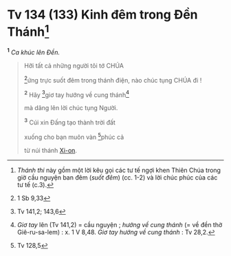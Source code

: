 # Tv 134 (133) Kinh đêm trong Đền Thánh[^1-f5927d56-b59b-4f19-bef3-86fbcebad2fe]

<sup><b>1</b></sup> _Ca khúc lên Đền._

> Hỡi tất cả những người tôi tớ CHÚA
>
> [^1@-f5927d56-b59b-4f19-bef3-86fbcebad2fe]ứng trực suốt đêm trong thánh điện, nào chúc tụng CHÚA đi !
>
> <sup><b>2</b></sup> Hãy [^2@-f5927d56-b59b-4f19-bef3-86fbcebad2fe]giơ tay hướng về cung thánh[^2-f5927d56-b59b-4f19-bef3-86fbcebad2fe]
>
> mà dâng lên lời chúc tụng Người.
>
> <sup><b>3</b></sup> Cúi xin Đấng tạo thành trời đất
>
> xuống cho bạn muôn vàn [^3@-f5927d56-b59b-4f19-bef3-86fbcebad2fe]phúc cả
>
> từ núi thánh [Xi-on]().

[^1-f5927d56-b59b-4f19-bef3-86fbcebad2fe]: _Thánh thi_ này gồm một lời kêu gọi các tư tế ngợi khen Thiên Chúa trong giờ cầu nguyện ban đêm (_suốt đêm_) (cc. 1-2) và lời chúc phúc của các tư tế (c.3).

[^2-f5927d56-b59b-4f19-bef3-86fbcebad2fe]: _Giơ tay_ lên (Tv 141,2) = cầu nguyện ; _hướng về cung thánh_ (= về đền thờ Giê-ru-sa-lem) : x. 1 V 8,48. _Giơ tay hướng về cung thánh_ : Tv 28,2.

[^1@-f5927d56-b59b-4f19-bef3-86fbcebad2fe]: 1 Sb 9,33

[^2@-f5927d56-b59b-4f19-bef3-86fbcebad2fe]: Tv 141,2; 143,6

[^3@-f5927d56-b59b-4f19-bef3-86fbcebad2fe]: Tv 128,5
